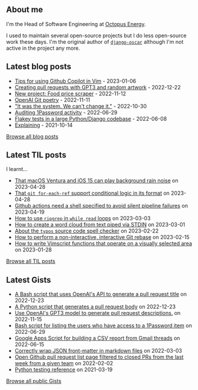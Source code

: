 ## About me
I'm the Head of Software Engineering at [Octopus Energy](https://octopus.energy/).

I used to maintain several open-source projects but I do less open-source work these days. I'm the original author of [`django-oscar`](https://github.com/django-oscar/django-oscar) although I'm not active in the project any more. 
## Latest blog posts
- [Tips for using Github Copilot in Vim](https://codeinthehole.com/tips/vim-and-github-copilot/) - 2023-01-06
- [Creating pull requests with GPT3 and random artwork](https://codeinthehole.com/projects/pull-requests-with-gpt3-and-random-artwork/) - 2022-12-22
- [New project: Food price scraper](https://codeinthehole.com/projects/food-scraper/) - 2022-11-12
- [OpenAI Git poetry](https://codeinthehole.com/tidbits/openai-git-poetry/) - 2022-11-11
- ["It was the system. We can't change it."](https://codeinthehole.com/tidbits/the-bone-clocks/) - 2022-10-30
- [Auditing 1Password activity](https://codeinthehole.com/tips/auditing-1password-activity/) - 2022-06-29
- [Flakey tests in a large Python/Django codebase](https://codeinthehole.com/news/oe-tech-flakey-tests/) - 2022-06-08
- [Explaining](https://codeinthehole.com/tips/explaining/) - 2021-10-14

[Browse all blog posts](https://codeinthehole.com/writing/)
## Latest TIL posts
I learnt...
- [That macOS Ventura and iOS 15 can play background rain noise](https://til.codeinthehole.com/posts/that-macos-ventura-and-ios-15-can-play-background-rain-noise/) on 2023-04-28
- [That `git for-each-ref` support conditional logic in its format](https://til.codeinthehole.com/posts/that-git-foreachref-support-conditional-logic-in-its-format/) on 2023-04-28
- [Github actions need a shell specified to avoid silent pipeline failures](https://til.codeinthehole.com/posts/github-actions-need-a-shell-specified-to-avoid-silent-pipeline-failures/) on 2023-04-19
- [How to use `ripgrep` in `while read` loops](https://til.codeinthehole.com/posts/how-to-use-ripgrep-in-while-read-loops/) on 2023-03-03
- [How to create a word cloud from text piped via STDIN](https://til.codeinthehole.com/posts/how-to-create-a-word-cloud-from-text-piped-via-stdin/) on 2023-03-01
- [About the `typos` source code spell checker](https://til.codeinthehole.com/posts/about-the-typos-source-code-spell-checker/) on 2023-02-22
- [How to perform a non-interactive, interactive Git rebase](https://til.codeinthehole.com/posts/how-to-perform-a-noninteractive-interactive-git-rebase/) on 2023-02-15
- [How to write Vimscript functions that operate on a visually selected area](https://til.codeinthehole.com/posts/how-to-write-vimscript-functions-that-operate-on-a-visually-selected-area/) on 2023-01-28

[Browse all TIL posts](https://til.codeinthehole.com)
## Latest Gists
- [A Bash script that uses OpenAI's API to generate a pull request title](https://gist.github.com/codeinthehole/d6a496b5a11e7500b7dd0c20f3e5b48c) on 2022-12-23
- [A Python script that generates a pull request body](https://gist.github.com/codeinthehole/3fc29fc6f1d9e0d9224e97762ff3537a) on 2022-12-23
- [Use OpenAI's GPT3 model to generate pull request descriptions.](https://gist.github.com/codeinthehole/85c86268b76f4338d7d40188e84378a6) on 2022-11-15
- [Bash script for listing the users who have access to a 1Password item](https://gist.github.com/codeinthehole/d6b35b56ad17d9f165f86d102caf0cd7) on 2022-06-29
- [Google Apps Script for building a CSV report from Gmail threads](https://gist.github.com/codeinthehole/488f3cb403c55ff62f51526ae252b8e8) on 2022-06-15
- [Correctly wrap JSON front-matter in markdown files](https://gist.github.com/codeinthehole/7aa7c4100a7af8ec61bed3130171a97d) on 2022-03-03
- [Open Github pull request list page filtered to closed PRs from the last week from a given team](https://gist.github.com/codeinthehole/302d4c42c782c8ef212d6e8295af73c1) on 2022-02-02
- [Python testing reference](https://gist.github.com/codeinthehole/9193c53f16371ec38cebc97aa1abf987) on 2021-03-19

[Browse all public Gists](https://gist.github.com/codeinthehole)
